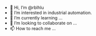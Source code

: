 - 👋 Hi, I’m @rblhlu
- 👀 I’m interested in industrial automation.
- 🌱 I’m currently learning ...
- 💞️ I’m looking to collaborate on ...
- 📫 How to reach me ...

<!---
rblhlu/rblhlu is a ✨ special ✨ repository because its `README.md` (this file) appears on your GitHub profile.
You can click the Preview link to take a look at your changes.
--->
